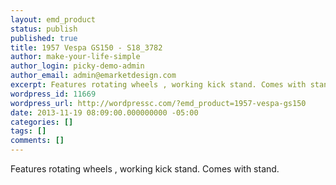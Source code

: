 ```yaml
---
layout: emd_product
status: publish
published: true
title: 1957 Vespa GS150 - S18_3782
author: make-your-life-simple
author_login: picky-demo-admin
author_email: admin@emarketdesign.com
excerpt: Features rotating wheels , working kick stand. Comes with stand.
wordpress_id: 11669
wordpress_url: http://wordpressc.com/?emd_product=1957-vespa-gs150
date: 2013-11-19 08:09:00.000000000 -05:00
categories: []
tags: []
comments: []
---
```

Features rotating wheels , working kick stand. Comes with stand.

